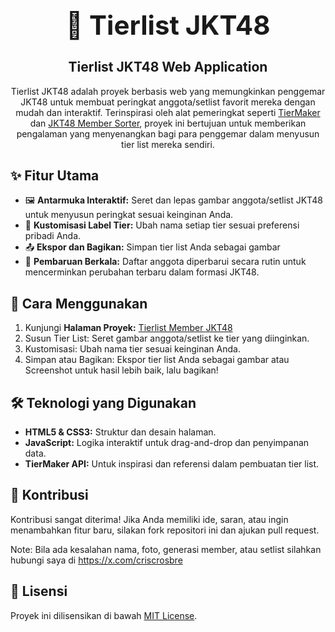 ﻿<div align="center">
  <h1 style="font-size: 3em">🎌 Tierlist JKT48</h1>
</div>

<div align="center">
  <h2>Tierlist JKT48 Web Application</h2>
  <p>
    Tierlist JKT48 adalah proyek berbasis web yang memungkinkan penggemar JKT48 untuk membuat peringkat anggota/setlist favorit mereka dengan mudah dan interaktif. Terinspirasi oleh alat pemeringkat seperti <a href="https://tiermaker.com/">TierMaker</a> dan <a href="https://jkt48membersorter.vercel.app">JKT48 Member Sorter</a>, proyek ini bertujuan untuk memberikan pengalaman yang menyenangkan bagi para penggemar dalam menyusun tier list mereka sendiri.
  </p>
</div>

## ✨ Fitur Utama

<div>
  <ul>
    <li>🖼️ <strong>Antarmuka Interaktif:</strong> Seret dan lepas gambar anggota/setlist JKT48 untuk menyusun peringkat sesuai keinginan Anda.</li>
    <li>📝 <strong>Kustomisasi Label Tier:</strong> Ubah nama setiap tier sesuai preferensi pribadi Anda.</li>
    <li>📤 <strong>Ekspor dan Bagikan:</strong> Simpan tier list Anda sebagai gambar</li>
    <li>🔄 <strong>Pembaruan Berkala:</strong> Daftar anggota diperbarui secara rutin untuk mencerminkan perubahan terbaru dalam formasi JKT48.</li>
  </ul>
</div>

## 🚀 Cara Menggunakan

<div>
  <ol>
    <li>Kunjungi <strong>Halaman Proyek:</strong> <a href="https://tierlist-member-jkt-48.vercel.app">Tierlist Member JKT48</a></li>
    <li>Susun Tier List: Seret gambar anggota/setlist ke tier yang diinginkan.</li>
    <li>Kustomisasi: Ubah nama tier sesuai keinginan Anda.</li>
    <li>Simpan atau Bagikan: Ekspor tier list Anda sebagai gambar atau Screenshot untuk hasil lebih baik, lalu bagikan!</li>
  </ol>
</div>

## 🛠️ Teknologi yang Digunakan

<div>
  <ul>
    <li><strong>HTML5 & CSS3:</strong> Struktur dan desain halaman.</li>
    <li><strong>JavaScript:</strong> Logika interaktif untuk drag-and-drop dan penyimpanan data.</li>
    <li><strong>TierMaker API:</strong> Untuk inspirasi dan referensi dalam pembuatan tier list.</li>
  </ul>
</div>

## 🤝 Kontribusi

<div>
  <p>
    Kontribusi sangat diterima! Jika Anda memiliki ide, saran, atau ingin menambahkan fitur baru, silakan fork repositori ini dan ajukan pull request.

  Note: Bila ada kesalahan nama, foto, generasi member, atau setlist silahkan hubungi saya di <a href="https://x.com/criscrosbre">https://x.com/criscrosbre</a>
  </p>
</div>

## 📄 Lisensi

<div>
  <p>
    Proyek ini dilisensikan di bawah <a href="https://github.com/MrcellSbst/Tierlist-JKT48/blob/main/LICENSE">MIT License</a>.
  </p>
</div>
